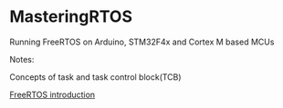 # MasteringRTOS
Running FreeRTOS on Arduino, STM32F4x and Cortex M based MCUs


Notes:

Concepts of task and task control block(TCB)

[FreeRTOS introduction](https://www.aosabook.org/en/freertos.html)
